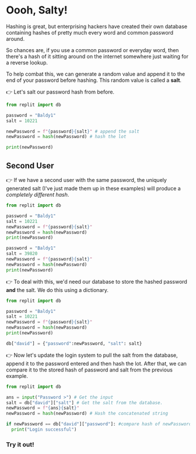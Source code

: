# Oooh, Salty!

Hashing is great, but enterprising hackers have created their own database containing hashes of pretty much every word and common password around.

So chances are, if you use a common password or everyday word, then there's a hash of it sitting around on the internet somewhere just waiting for a reverse lookup.

To help combat this, we can generate a random value and append it to the end of your password before hashing.  This random value is called a **salt**.

👉 Let's salt our password hash from before.

```python
from replit import db

password = "Baldy1"
salt = 10221

newPassword = f"{password}{salt}" # append the salt
newPassword = hash(newPassword) # hash the lot

print(newPassword)
```
## Second User
👉 If we have a second user with the same password, the uniquely generated salt (I've just made them up in these examples) will produce a *completely different hash*. 
```python
from replit import db

password = "Baldy1"
salt = 10221
newPassword = f"{password}{salt}"
newPassword = hash(newPassword)
print(newPassword)

password = "Baldy1"
salt = 39820
newPassword = f"{password}{salt}"
newPassword = hash(newPassword)
print(newPassword)
```

👉 To deal with this, we'd need our database to store the hashed password **and** the salt. We do this using a dictionary.

```python
from replit import db

password = "Baldy1"
salt = 10221
newPassword = f"{password}{salt}"
newPassword = hash(newPassword)
print(newPassword)

db["david"] = {"password":newPassword, "salt": salt}

```

👉 Now let's update the login system to pull the salt from the database, append it to the password entered and then hash the lot. After that, we can compare it to the stored hash of password and salt from the previous example.

```python
from replit import db

ans = input("Password >") # Get the input
salt = db["david"]["salt"] # Get the salt from the database.
newPassword = f"{ans}{salt}"
newPassword = hash(newPassword) # Hash the concatenated string

if newPassword == db["david"]["password"]: #compare hash of newPassword to stored hash.
  print("Login successful")

```

### Try it out!